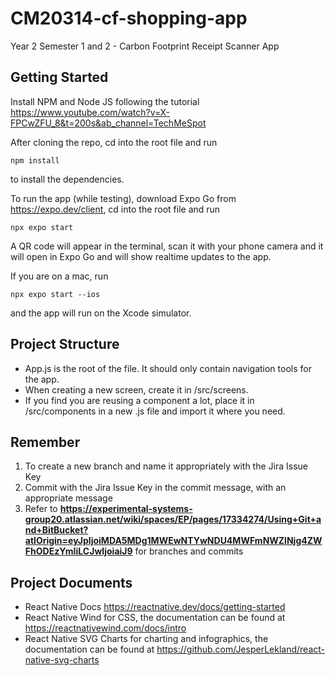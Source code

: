 # CM20314-cf-shopping-app
Year 2 Semester 1 and 2 - Carbon Footprint Receipt Scanner App

## Getting Started
Install NPM and Node JS following the tutorial https://www.youtube.com/watch?v=X-FPCwZFU_8&t=200s&ab_channel=TechMeSpot 

After cloning the repo, cd into the root file and run
```
npm install
```
to install the dependencies.

To run the app (while testing), download Expo Go from https://expo.dev/client, cd into the root file and run
```
npx expo start
```
A QR code will appear in the terminal, scan it with your phone camera and it will open in Expo Go and will show realtime updates to the app.

If you are on a mac, run
```
npx expo start --ios
```
and the app will run on the Xcode simulator.

## Project Structure
- App.js is the root of the file. It should only contain navigation tools for the app.
- When creating a new screen, create it in /src/screens.
- If you find you are reusing a component a lot, place it in /src/components in a new <component-name>.js file and import it where you need.

## Remember
1. To create a new branch and name it appropriately with the Jira Issue Key
2. Commit with the Jira Issue Key in the commit message, with an appropriate message
3. Refer to **https://experimental-systems-group20.atlassian.net/wiki/spaces/EP/pages/17334274/Using+Git+and+BitBucket?atlOrigin=eyJpIjoiMDA5MDg1MWEwNTYwNDU4MWFmNWZlNjg4ZWFhODEzYmIiLCJwIjoiaiJ9** for branches and commits
  
## Project Documents
- React Native Docs https://reactnative.dev/docs/getting-started
- React Native Wind for CSS, the documentation can be found at https://reactnativewind.com/docs/intro
- React Native SVG Charts for charting and infographics, the documentation can be found at https://github.com/JesperLekland/react-native-svg-charts
